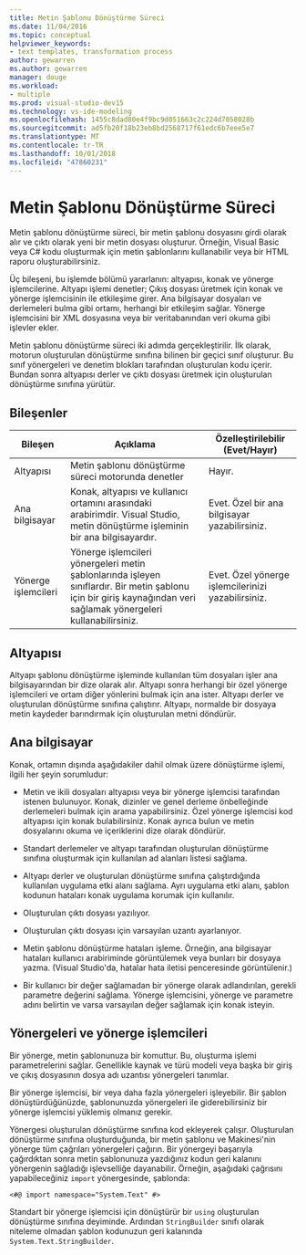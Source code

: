 ```yaml
---
title: Metin Şablonu Dönüştürme Süreci
ms.date: 11/04/2016
ms.topic: conceptual
helpviewer_keywords:
- text templates, transformation process
author: gewarren
ms.author: gewarren
manager: douge
ms.workload:
- multiple
ms.prod: visual-studio-dev15
ms.technology: vs-ide-modeling
ms.openlocfilehash: 1455c8dad80e4f9bc9d051663c2c224d7058028b
ms.sourcegitcommit: ad5fb20f18b23eb8bd2568717f61edc6b7eee5e7
ms.translationtype: MT
ms.contentlocale: tr-TR
ms.lasthandoff: 10/01/2018
ms.locfileid: "47860231"
---
```

# <a name="the-text-template-transformation-process"></a>Metin Şablonu Dönüştürme Süreci
Metin şablonu dönüştürme süreci, bir metin şablonu dosyasını girdi olarak alır ve çıktı olarak yeni bir metin dosyası oluşturur. Örneğin, Visual Basic veya C# kodu oluşturmak için metin şablonlarını kullanabilir veya bir HTML raporu oluşturabilirsiniz.

 Üç bileşeni, bu işlemde bölümü yararlanın: altyapısı, konak ve yönerge işlemcilerine. Altyapı işlemi denetler; Çıkış dosyası üretmek için konak ve yönerge işlemcisinin ile etkileşime girer. Ana bilgisayar dosyaları ve derlemeleri bulma gibi ortamı, herhangi bir etkileşim sağlar. Yönerge işlemcisini bir XML dosyasına veya bir veritabanından veri okuma gibi işlevler ekler.

 Metin şablonu dönüştürme süreci iki adımda gerçekleştirilir. İlk olarak, motorun oluşturulan dönüştürme sınıfına bilinen bir geçici sınıf oluşturur. Bu sınıf yönergeleri ve denetim blokları tarafından oluşturulan kodu içerir. Bundan sonra altyapısı derler ve çıktı dosyası üretmek için oluşturulan dönüştürme sınıfına yürütür.

## <a name="components"></a>Bileşenler

|Bileşen|Açıklama|Özelleştirilebilir (Evet/Hayır)|
|---------------|-----------------|------------------------------|
|Altyapısı|Metin şablonu dönüştürme süreci motorunda denetler|Hayır.|
|Ana bilgisayar|Konak, altyapısı ve kullanıcı ortamını arasındaki arabirimdir. Visual Studio, metin dönüştürme işleminin bir ana bilgisayardır.|Evet. Özel bir ana bilgisayar yazabilirsiniz.|
|Yönerge işlemcileri|Yönerge işlemcileri yönergeleri metin şablonlarında işleyen sınıflardır. Bir metin şablonu için bir giriş kaynağından veri sağlamak yönergeleri kullanabilirsiniz.|Evet. Özel yönerge işlemcilerinizi yazabilirsiniz.|

## <a name="the-engine"></a>Altyapısı
 Altyapı şablonu dönüştürme işleminde kullanılan tüm dosyaları işler ana bilgisayarından bir dize olarak alır. Altyapı sonra herhangi bir özel yönerge işlemcileri ve ortam diğer yönlerini bulmak için ana ister. Altyapı derler ve oluşturulan dönüştürme sınıfına çalıştırır. Altyapı, normalde bir dosyaya metin kaydeder barındırmak için oluşturulan metni döndürür.

## <a name="the-host"></a>Ana bilgisayar
 Konak, ortamın dışında aşağıdakiler dahil olmak üzere dönüştürme işlemi, ilgili her şeyin sorumludur:

-   Metin ve ikili dosyaları altyapısı veya bir yönerge işlemcisi tarafından istenen bulunuyor. Konak, dizinler ve genel derleme önbelleğinde derlemeleri bulmak için arama yapabilirsiniz. Özel yönerge işlemcisi kod altyapısı için konak bulabilirsiniz. Konak ayrıca bulun ve metin dosyalarını okuma ve içeriklerini dize olarak döndürür.

-   Standart derlemeler ve altyapı tarafından oluşturulan dönüştürme sınıfına oluşturmak için kullanılan ad alanları listesi sağlama.

-   Altyapı derler ve oluşturulan dönüştürme sınıfına çalıştırdığında kullanılan uygulama etki alanı sağlama. Ayrı uygulama etki alanı, şablon kodunun hataları konak uygulama korumak için kullanılır.

-   Oluşturulan çıktı dosyası yazılıyor.

-   Oluşturulan çıktı dosyası için varsayılan uzantı ayarlanıyor.

-   Metin şablonu dönüştürme hataları işleme. Örneğin, ana bilgisayar hataları kullanıcı arabiriminde görüntülemek veya bunları bir dosyaya yazma. (Visual Studio'da, hatalar hata iletisi penceresinde görüntülenir.)

-   Bir kullanıcı bir değer sağlamadan bir yönerge olarak adlandırılan, gerekli parametre değerini sağlama. Yönerge işlemcisini, yönerge ve parametre adını belirtin ve varsa varsayılan değer sağlamak için konak isteyin.

## <a name="directives-and-directive-processors"></a>Yönergeleri ve yönerge işlemcileri
 Bir yönerge, metin şablonunuza bir komuttur. Bu, oluşturma işlemi parametrelerini sağlar. Genellikle kaynak ve türü modeli veya başka bir giriş ve çıkış dosyasının dosya adı uzantısı yönergeleri tanımlar.

 Bir yönerge işlemcisi, bir veya daha fazla yönergeleri işleyebilir. Bir şablon dönüştürdüğünüzde, şablonunuzda yönergeleri ile giderebilirsiniz bir yönerge işlemcisi yüklemiş olmanız gerekir.

 Yönergesi oluşturulan dönüştürme sınıfına kod ekleyerek çalışır. Oluşturulan dönüştürme sınıfına oluşturduğunda, bir metin şablonu ve Makinesi'nin yönerge tüm çağrıları yönergeleri çağırın. Bir yönergeyi başarıyla çağırdıktan sonra metin şablonunuza yazdığınız kodun geri kalanını yönergenin sağladığı işlevselliğe dayanabilir. Örneğin, aşağıdaki çağrısını yapabileceğiniz `import` yönergesinde, şablonda:

 `<#@ import namespace="System.Text" #>`

 Standart bir yönerge işlemcisi için dönüştürür bir `using` oluşturulan dönüştürme sınıfına deyiminde. Ardından `StringBuilder` sınıfı olarak niteleme olmadan şablon kodunuzun geri kalanında `System.Text.StringBuilder`.